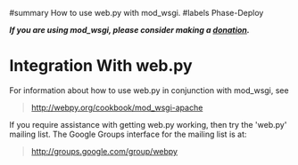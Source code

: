 ﻿#summary How to use web.py with mod\_wsgi.
#labels Phase-Deploy

_**If you are using mod\_wsgi, please consider making a
[donation](HowToContributeBack.md).**_

# Integration With web.py #

For information about how to use web.py in conjunction with mod\_wsgi, see

> http://webpy.org/cookbook/mod_wsgi-apache

If you require assistance with getting web.py working, then try the
'web.py' mailing list. The Google Groups interface for the mailing list
is at:

> http://groups.google.com/group/webpy